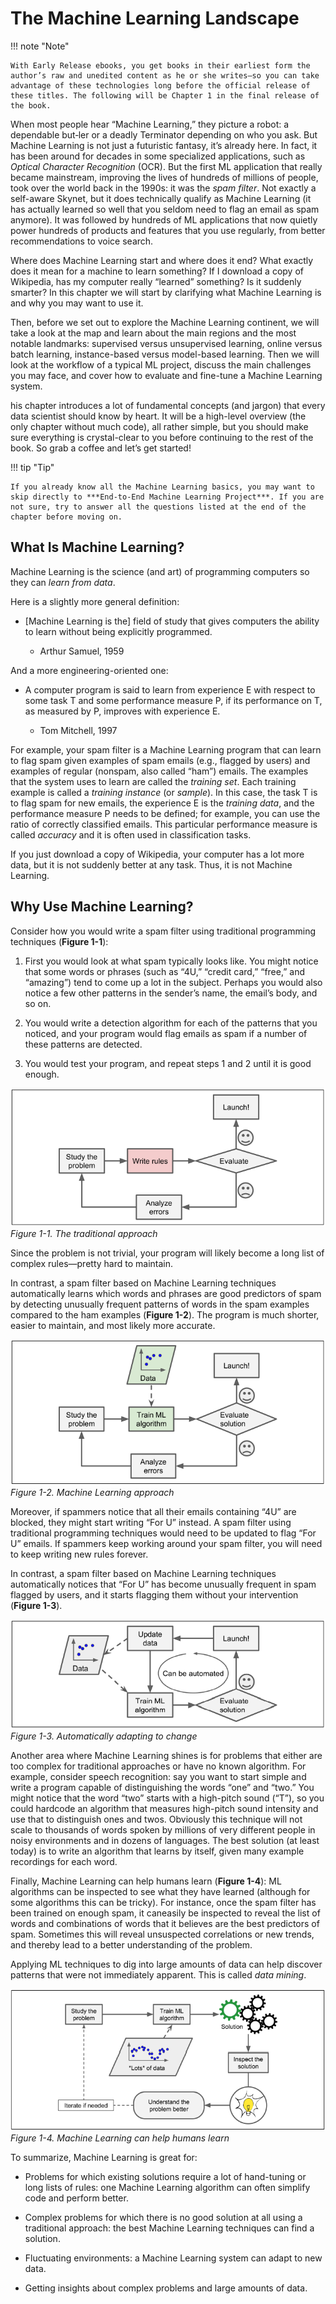 # The Machine Learning Landscape

!!! note "Note"

    With Early Release ebooks, you get books in their earliest form the author’s raw and unedited content as he or she writes—so you can take advantage of these technologies long before the official release of these titles. The following will be Chapter 1 in the final release of the book.

When most people hear “Machine Learning,” they picture a robot: a dependable but‐ler or a deadly Terminator depending on who you ask. But Machine Learning is not just a futuristic fantasy, it’s already here. In fact, it has been around for decades in some specialized applications, such as <em>Optical Character Recognition</em> (OCR). But the first ML application that really became mainstream, improving the lives of hundreds of millions of people, took over the world back in the 1990s: it was the <em>spam filter</em>. Not exactly a self-aware Skynet, but it does technically qualify as Machine Learning (it has actually learned so well that you seldom need to flag an email as spam anymore). It was followed by hundreds of ML applications that now quietly power hundreds of products and features that you use regularly, from better recommendations to voice search.

Where does Machine Learning start and where does it end? What exactly does it mean for a machine to learn something? If I download a copy of Wikipedia, has my computer really “learned” something? Is it suddenly smarter? In this chapter we will start by clarifying what Machine Learning is and why you may want to use it.

Then, before we set out to explore the Machine Learning continent, we will take a look at the map and learn about the main regions and the most notable landmarks: supervised versus unsupervised learning, online versus batch learning, instance-based versus model-based learning. Then we will look at the workflow of a typical ML project, discuss the main challenges you may face, and cover how to evaluate and
fine-tune a Machine Learning system.

his chapter introduces a lot of fundamental concepts (and jargon) that every data scientist should know by heart. It will be a high-level overview (the only chapter without much code), all rather simple, but you should make sure everything is crystal-clear to you before continuing to the rest of the book. So grab a coffee and let’s get started!

!!! tip "Tip"

    If you already know all the Machine Learning basics, you may want to skip directly to ***End-to-End Machine Learning Project***. If you are not sure, try to answer all the questions listed at the end of the chapter before moving on.

## **What Is Machine Learning?**

Machine Learning is the science (and art) of programming computers so they can <em>learn from data</em>.

Here is a slightly more general definition:

- [Machine Learning is the] field of study that gives computers the ability to learn without being explicitly programmed.

    - Arthur Samuel, 1959
    
And a more engineering-oriented one:

- A computer program is said to learn from experience E with respect to some task T and some performance measure P, if its performance on T, as measured by P, improves with experience E.

    - Tom Mitchell, 1997

For example, your spam filter is a Machine Learning program that can learn to flag spam given examples of spam emails (e.g., flagged by users) and examples of regular (nonspam, also called “ham”) emails. The examples that the system uses to learn are called the <em>training set</em>. Each training example is called a <em>training instance</em> (or <em>sample</em>). In this case, the task T is to flag spam for new emails, the experience E is the <em>training data</em>, and the performance measure P needs to be defined; for example, you can use the ratio of correctly classified emails. This particular performance measure is called <em>accuracy</em> and it is often used in classification tasks.

If you just download a copy of Wikipedia, your computer has a lot more data, but it is not suddenly better at any task. Thus, it is not Machine Learning.

## **Why Use Machine Learning?**

Consider how you would write a spam filter using traditional programming techniques (**Figure 1-1**):

1. First you would look at what spam typically looks like. You might notice that some words or phrases (such as “4U,” “credit card,” “free,” and “amazing”) tend to come up a lot in the subject. Perhaps you would also notice a few other patterns in the sender’s name, the email’s body, and so on.

2. You would write a detection algorithm for each of the patterns that you noticed, and your program would flag emails as spam if a number of these patterns are detected.

3. You would test your program, and repeat steps 1 and 2 until it is good enough.

![Figure 1-1. The traditional approach](../assets/fundamentals/figure%201-1.PNG)
<em>Figure 1-1. The traditional approach</em>

Since the problem is not trivial, your program will likely become a long list of complex rules—pretty hard to maintain.

In contrast, a spam filter based on Machine Learning techniques automatically learns which words and phrases are good predictors of spam by detecting unusually frequent patterns of words in the spam examples compared to the ham examples
(**Figure 1-2**). The program is much shorter, easier to maintain, and most likely more accurate.

![Figure 1-2. Machine Learning approach](../assets/fundamentals/figure%201-2.PNG)
<em>Figure 1-2. Machine Learning approach</em>

Moreover, if spammers notice that all their emails containing “4U” are blocked, they might start writing “For U” instead. A spam filter using traditional programming techniques would need to be updated to flag “For U” emails. If spammers keep working around your spam filter, you will need to keep writing new rules forever.

In contrast, a spam filter based on Machine Learning techniques automatically notices that “For U” has become unusually frequent in spam flagged by users, and it starts flagging them without your intervention (**Figure 1-3**).

![Figure 1-3. Automatically adapting to change](../assets/fundamentals/figur%201-3.PNG)
<em>Figure 1-3. Automatically adapting to change</em>

Another area where Machine Learning shines is for problems that either are too complex for traditional approaches or have no known algorithm. For example, consider speech recognition: say you want to start simple and write a program capable of distinguishing the words “one” and “two.” You might notice that the word “two” starts with a high-pitch sound (“T”), so you could hardcode an algorithm that measures high-pitch sound intensity and use that to distinguish ones and twos. Obviously this technique will not scale to thousands of words spoken by millions of very different people in noisy environments and in dozens of languages. The best solution (at least today) is to write an algorithm that learns by itself, given many example recordings for each word.

Finally, Machine Learning can help humans learn (**Figure 1-4**): ML algorithms can be inspected to see what they have learned (although for some algorithms this can be tricky). For instance, once the spam filter has been trained on enough spam, it caneasily be inspected to reveal the list of words and combinations of words that it believes are the best predictors of spam. Sometimes this will reveal unsuspected correlations or new trends, and thereby lead to a better understanding of the problem.

Applying ML techniques to dig into large amounts of data can help discover patterns that were not immediately apparent. This is called <em>data mining</em>.

![Figure 1-4. Machine Learning can help humans learn](../assets/fundamentals/figure%201-4.PNG)
<em>Figure 1-4. Machine Learning can help humans learn</em>

To summarize, Machine Learning is great for:

- Problems for which existing solutions require a lot of hand-tuning or long lists of rules: one Machine Learning algorithm can often simplify code and perform better.

- Complex problems for which there is no good solution at all using a traditional approach: the best Machine Learning techniques can find a solution.

- Fluctuating environments: a Machine Learning system can adapt to new data.

- Getting insights about complex problems and large amounts of data.
